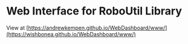 # Web Interface for RoboUtil Library

View at [https://andrewkempen.github.io/WebDashboard/www/](https://wishbonea.github.io/WebDashboard/www/)
